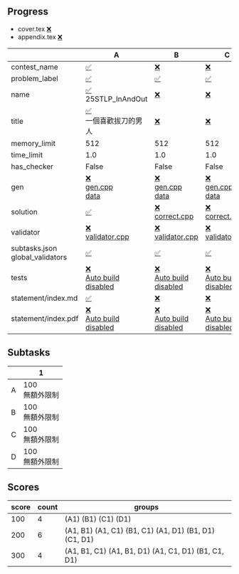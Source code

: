 
## Progress
<!-- progress start -->

- cover.tex [:x:](cover.tex)
- appendix.tex [:x:](appendix.tex)

| | A | B | C | D |
| --- | --- | --- | --- | --- |
| contest_name |  [:white_check_mark:](pA/problem.json) | [:x:](pB/problem.json) | [:x:](pC/problem.json) | [:x:](pD/problem.json) |
| problem_label |  [:white_check_mark:](pA/problem.json) | [:white_check_mark:](pB/problem.json) | [:white_check_mark:](pC/problem.json) | [:white_check_mark:](pD/problem.json) |
| name |  [:white_check_mark:](pA/problem.json)<br>25STLP_InAndOut | [:x:](pB/problem.json) | [:x:](pC/problem.json) | [:x:](pD/problem.json) |
| title |  [:white_check_mark:](pA/problem.json)<br>一個喜歡拔刀的男人 | [:x:](pB/problem.json) | [:x:](pC/problem.json) | [:x:](pD/problem.json) |
| memory_limit |  512 | 512 | 512 | 512 |
| time_limit |  1.0 | 1.0 | 1.0 | 1.0 |
| has_checker |  False | False | False | False |
| gen | [:x:](pA/gen)<br>[gen.cpp](pA/gen/gen.cpp)<br>[data](pA/gen/data) | [:x:](pB/gen)<br>[gen.cpp](pB/gen/gen.cpp)<br>[data](pB/gen/data) | [:x:](pC/gen)<br>[gen.cpp](pC/gen/gen.cpp)<br>[data](pC/gen/data) | [:x:](pD/gen)<br>[gen.cpp](pD/gen/gen.cpp)<br>[data](pD/gen/data) |
| solution | [:white_check_mark:](pA/solution) | [:x:](pB/solution)<br>[correct.cpp](pB/solution/correct.cpp) | [:x:](pC/solution)<br>[correct.cpp](pC/solution/correct.cpp) | [:x:](pD/solution)<br>[correct.cpp](pD/solution/correct.cpp) |
| validator | [:x:](pA/validator)<br>[validator.cpp](pA/validator/validator.cpp) | [:x:](pB/validator)<br>[validator.cpp](pB/validator/validator.cpp) | [:x:](pC/validator)<br>[validator.cpp](pC/validator/validator.cpp) | [:x:](pD/validator)<br>[validator.cpp](pD/validator/validator.cpp) |
| subtasks.json<br>global_validators |  [:white_check_mark:](pA/subtasks.json) | [:white_check_mark:](pB/subtasks.json) | [:white_check_mark:](pC/subtasks.json) | [:white_check_mark:](pD/subtasks.json) |
| tests | [:x:](pA/tests)<br>[Auto build disabled](pA/gen/DISABLE_AUTO_BUILD) | [:x:](pB/tests)<br>[Auto build disabled](pB/gen/DISABLE_AUTO_BUILD) | [:x:](pC/tests)<br>[Auto build disabled](pC/gen/DISABLE_AUTO_BUILD) | [:x:](pD/tests)<br>[Auto build disabled](pD/gen/DISABLE_AUTO_BUILD) |
| statement/index.md | [:white_check_mark:](pA/statement/index.md) | [:x:](pB/statement/index.md) | [:x:](pC/statement/index.md) | [:x:](pD/statement/index.md) |
| statement/index.pdf | [:x:](pA/statement/index.pdf)<br>[Auto build disabled](pA/statement/DISABLE_AUTO_BUILD) | [:x:](pB/statement/index.pdf)<br>[Auto build disabled](pB/statement/DISABLE_AUTO_BUILD) | [:x:](pC/statement/index.pdf)<br>[Auto build disabled](pC/statement/DISABLE_AUTO_BUILD) | [:x:](pD/statement/index.pdf)<br>[Auto build disabled](pD/statement/DISABLE_AUTO_BUILD) |

<!-- progress end -->

## Subtasks
<!-- subtasks start -->

| | 1 |
| --- | --- |
| A | 100<br>無額外限制 |
| B | 100<br>無額外限制 |
| C | 100<br>無額外限制 |
| D | 100<br>無額外限制 |

<!-- subtasks end -->

## Scores
<!-- scores start -->

| score | count | groups |
| --- | --- | --- |
| 100 | 4 | (A1) (B1) (C1) (D1) |
| 200 | 6 | (A1, B1) (A1, C1) (B1, C1) (A1, D1) (B1, D1) (C1, D1) |
| 300 | 4 | (A1, B1, C1) (A1, B1, D1) (A1, C1, D1) (B1, C1, D1) |

<!-- scores end -->
